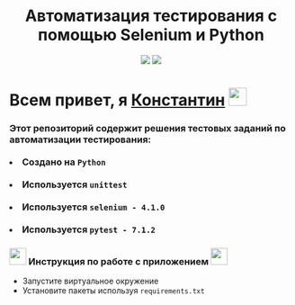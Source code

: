<!-- Заголовок -->
<h1 align="center">
  <br>
  Автоматизация тестирования с помощью Selenium и Python
  <br>
</h1>
<!-- Описание -->
<p align="center">
  <a href="https://github.com/blackcater/blackcater/raw/main/images/Hi.gif" target="_blank">

  </a>
</p>
<!-- Иконки -->
<p align="center">
    <img src="https://img.shields.io/badge/Python-3.10.7-green">
    <img src="https://img.shields.io/badge/selenium-4.1.0-yellow">
</p>

 <div>
      <h1>Всем привет, я <a href="https://www.gilmanov.net/" target="_blank">Константин</a> <img src="https://github.com/blackcater/blackcater/raw/main/images/Hi.gif" height="32"/></h1>
      <h3>Этот репозиторий содержит решения тестовых заданий по автоматизации тестирования:
<br>
<br>
<li>Создано на <code>Python</code></li>
<br>
<li>Используется <code>unittest</code></li>
<br>
<li>Используется <code>selenium - 4.1.0</code></li>
<br>
<li>Используется <code>pytest - 7.1.2</code></li>



<h3><img src="https://img.icons8.com/dusk/64/000000/rocket.png" height="30"/> Инструкция по работе с приложением <img src="https://img.icons8.com/dusk/64/000000/rocket.png" height="30"/></h3>
<ul>
    <li>Запустите виртуальное окружение</li>
    <li>Установите пакеты используя <code>requirements.txt</code>
</ul>
